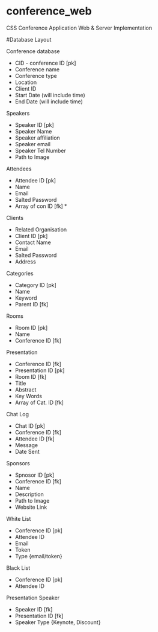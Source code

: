 # conference_web
CSS Conference Application Web &amp; Server Implementation

#Database Layout

Conference database
- CID - conference ID [pk]
- Conference name
- Conference type
- Location
- Client ID
- Start Date (will include time)
- End Date (will include time)

Speakers
- Speaker ID [pk]
- Speaker Name
- Speaker affiliation
- Speaker email
- Speaker Tel Number
- Path to Image

Attendees
- Attendee ID [pk]
- Name
- Email
- Salted Password
- Array of con ID [fk] *

Clients
- Related Organisation
- Client ID [pk]
- Contact Name
- Email
- Salted Password
- Address

Categories
- Category ID [pk]
- Name
- Keyword
- Parent ID [fk]

Rooms
- Room ID [pk]
- Name
- Conference ID [fk]

Presentation
- Conference ID [fk]
- Presentation ID [pk]
- Room ID [fk]
- Title
- Abstract
- Key Words
- Array of Cat. ID [fk]

Chat Log
- Chat ID [pk]
- Conference ID [fk]
- Attendee ID [fk]
- Message
- Date Sent


Sponsors
- Spnosor ID [pk]
- Conference ID [fk]
- Name
- Description
- Path to Image
- Website Link

White List
- Conference ID [pk]
- Attendee ID
- Email
- Token
- Type {email/token}

Black List
- Conference ID [pk]
- Attendee ID

Presentation Speaker
- Speaker ID [fk]
- Presentation ID [fk]
- Speaker Type {Keynote, Discount}